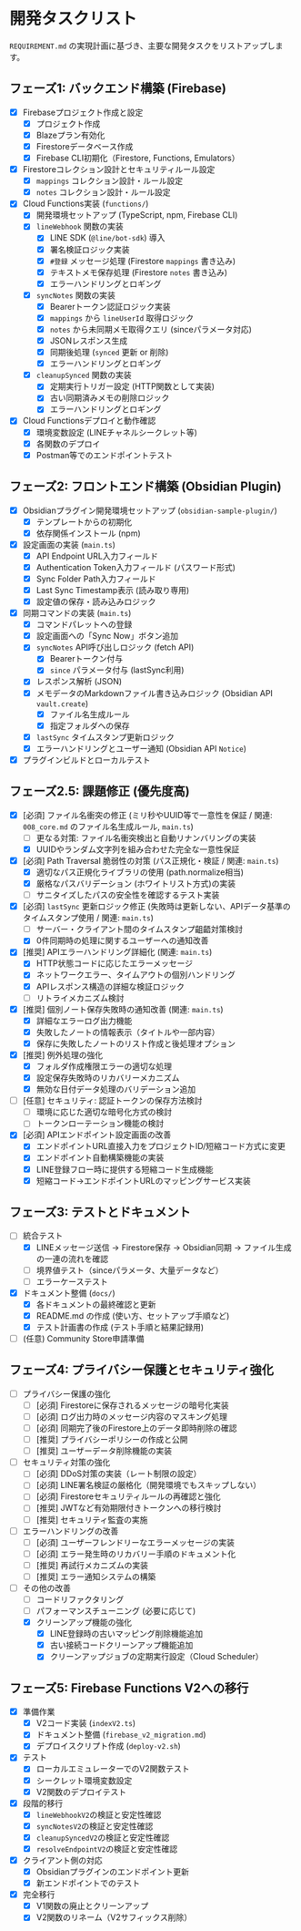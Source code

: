 # 開発タスクリスト

`REQUIREMENT.md` の実現計画に基づき、主要な開発タスクをリストアップします。

## フェーズ1: バックエンド構築 (Firebase)

-   [x] Firebaseプロジェクト作成と設定
    -   [x] プロジェクト作成
    -   [x] Blazeプラン有効化
    -   [x] Firestoreデータベース作成
    -   [x] Firebase CLI初期化（Firestore, Functions, Emulators）
-   [x] Firestoreコレクション設計とセキュリティルール設定
    -   [x] `mappings` コレクション設計・ルール設定
    -   [x] `notes` コレクション設計・ルール設定
-   [x] Cloud Functions実装 (`functions/`)
    -   [x] 開発環境セットアップ (TypeScript, npm, Firebase CLI)
    -   [x] `lineWebhook` 関数の実装
        -   [x] LINE SDK (`@line/bot-sdk`) 導入
        -   [x] 署名検証ロジック実装
        -   [x] `#登録` メッセージ処理 (Firestore `mappings` 書き込み)
        -   [x] テキストメモ保存処理 (Firestore `notes` 書き込み)
        -   [x] エラーハンドリングとロギング
    -   [x] `syncNotes` 関数の実装
        -   [x] Bearerトークン認証ロジック実装
        -   [x] `mappings` から `lineUserId` 取得ロジック
        -   [x] `notes` から未同期メモ取得クエリ (sinceパラメータ対応)
        -   [x] JSONレスポンス生成
        -   [x] 同期後処理 (`synced` 更新 or 削除)
        -   [x] エラーハンドリングとロギング
    -   [x] `cleanupSynced` 関数の実装
        -   [x] 定期実行トリガー設定 (HTTP関数として実装)
        -   [x] 古い同期済みメモの削除ロジック
        -   [x] エラーハンドリングとロギング
-   [x] Cloud Functionsデプロイと動作確認
    -   [x] 環境変数設定 (LINEチャネルシークレット等)
    -   [x] 各関数のデプロイ
    -   [x] Postman等でのエンドポイントテスト

## フェーズ2: フロントエンド構築 (Obsidian Plugin)

-   [x] Obsidianプラグイン開発環境セットアップ (`obsidian-sample-plugin/`)
    -   [x] テンプレートからの初期化
    -   [x] 依存関係インストール (npm)
-   [x] 設定画面の実装 (`main.ts`)
    -   [x] API Endpoint URL入力フィールド
    -   [x] Authentication Token入力フィールド (パスワード形式)
    -   [x] Sync Folder Path入力フィールド
    -   [x] Last Sync Timestamp表示 (読み取り専用)
    -   [x] 設定値の保存・読み込みロジック
-   [x] 同期コマンドの実装 (`main.ts`)
    -   [x] コマンドパレットへの登録
    -   [x] 設定画面への「Sync Now」ボタン追加
    -   [x] `syncNotes` API呼び出しロジック (fetch API)
        -   [x] Bearerトークン付与
        -   [x] `since` パラメータ付与 (lastSync利用)
    -   [x] レスポンス解析 (JSON)
    -   [x] メモデータのMarkdownファイル書き込みロジック (Obsidian API `vault.create`)
        -   [x] ファイル名生成ルール
        -   [x] 指定フォルダへの保存
    -   [x] `lastSync` タイムスタンプ更新ロジック
    -   [x] エラーハンドリングとユーザー通知 (Obsidian API `Notice`)
-   [x] プラグインビルドとローカルテスト

## フェーズ2.5: 課題修正 (優先度高)

-   [x] [必須] ファイル名衝突の修正 (ミリ秒やUUID等で一意性を保証 / 関連: `008_core.md` のファイル名生成ルール, `main.ts`)
    -   [ ] 更なる対策: ファイル名衝突検出と自動リナンバリングの実装
    -   [x] UUIDやランダム文字列を組み合わせた完全な一意性保証
-   [x] [必須] Path Traversal 脆弱性の対策 (パス正規化・検証 / 関連: `main.ts`)
    -   [x] 適切なパス正規化ライブラリの使用 (path.normalize相当)
    -   [x] 厳格なパスバリデーション (ホワイトリスト方式)の実装
    -   [ ] サニタイズしたパスの安全性を確認するテスト実装
-   [x] [必須] `lastSync` 更新ロジック修正 (失敗時は更新しない、APIデータ基準のタイムスタンプ使用 / 関連: `main.ts`)
    -   [ ] サーバー・クライアント間のタイムスタンプ齟齬対策検討
    -   [x] 0件同期時の処理に関するユーザーへの通知改善
-   [x] [推奨] APIエラーハンドリング詳細化 (関連: `main.ts`)
    -   [x] HTTP状態コードに応じたエラーメッセージ
    -   [x] ネットワークエラー、タイムアウトの個別ハンドリング
    -   [x] APIレスポンス構造の詳細な検証ロジック
    -   [ ] リトライメカニズム検討
-   [x] [推奨] 個別ノート保存失敗時の通知改善 (関連: `main.ts`)
    -   [x] 詳細なエラーログ出力機能
    -   [x] 失敗したノートの情報表示（タイトルや一部内容）
    -   [x] 保存に失敗したノートのリスト作成と後処理オプション
-   [x] [推奨] 例外処理の強化
    -   [x] フォルダ作成権限エラーの適切な処理
    -   [x] 設定保存失敗時のリカバリーメカニズム
    -   [x] 無効な日付データ処理のバリデーション追加
-   [ ] [任意] セキュリティ: 認証トークンの保存方法検討
    -   [ ] 環境に応じた適切な暗号化方式の検討
    -   [ ] トークンローテーション機能の検討
-   [x] [必須] APIエンドポイント設定画面の改善
    -   [x] エンドポイントURL直接入力をプロジェクトID/短縮コード方式に変更
    -   [x] エンドポイント自動構築機能の実装
    -   [x] LINE登録フロー時に提供する短縮コード生成機能
    -   [x] 短縮コード→エンドポイントURLのマッピングサービス実装

## フェーズ3: テストとドキュメント

-   [ ] 統合テスト
    -   [x] LINEメッセージ送信 → Firestore保存 → Obsidian同期 → ファイル生成 の一連の流れを確認
    -   [ ] 境界値テスト（sinceパラメータ、大量データなど）
    -   [ ] エラーケーステスト
-   [x] ドキュメント整備 (`docs/`)
    -   [x] 各ドキュメントの最終確認と更新
    -   [x] README.md の作成 (使い方、セットアップ手順など)
    -   [x] テスト計画書の作成 (テスト手順と結果記録用)
-   [ ] (任意) Community Store申請準備

## フェーズ4: プライバシー保護とセキュリティ強化

-   [ ] プライバシー保護の強化
    -   [ ] [必須] Firestoreに保存されるメッセージの暗号化実装
    -   [ ] [必須] ログ出力時のメッセージ内容のマスキング処理
    -   [ ] [必須] 同期完了後のFirestore上のデータ即時削除の確認
    -   [ ] [推奨] プライバシーポリシーの作成と公開
    -   [ ] [推奨] ユーザーデータ削除機能の実装

-   [ ] セキュリティ対策の強化
    -   [ ] [必須] DDoS対策の実装（レート制限の設定）
    -   [ ] [必須] LINE署名検証の厳格化（開発環境でもスキップしない）
    -   [ ] [必須] Firestoreセキュリティルールの再確認と強化
    -   [ ] [推奨] JWTなど有効期限付きトークンへの移行検討
    -   [ ] [推奨] セキュリティ監査の実施

-   [ ] エラーハンドリングの改善
    -   [ ] [必須] ユーザーフレンドリーなエラーメッセージの実装
    -   [ ] [必須] エラー発生時のリカバリー手順のドキュメント化
    -   [ ] [推奨] 再試行メカニズムの実装
    -   [ ] [推奨] エラー通知システムの構築

-   [ ] その他の改善
    -   [ ] コードリファクタリング
    -   [ ] パフォーマンスチューニング (必要に応じて)
    -   [x] クリーンアップ機能の強化
        -   [x] LINE登録時の古いマッピング削除機能追加
        -   [x] 古い接続コードクリーンアップ機能追加
        -   [x] クリーンアップジョブの定期実行設定（Cloud Scheduler）

## フェーズ5: Firebase Functions V2への移行

-   [x] 準備作業
    -   [x] V2コード実装 (`indexV2.ts`)
    -   [x] ドキュメント整備 (`firebase_v2_migration.md`)
    -   [x] デプロイスクリプト作成 (`deploy-v2.sh`)
-   [x] テスト
    -   [x] ローカルエミュレーターでのV2関数テスト
    -   [x] シークレット環境変数設定
    -   [x] V2関数のデプロイテスト
-   [x] 段階的移行
    -   [x] `lineWebhookV2`の検証と安定性確認
    -   [x] `syncNotesV2`の検証と安定性確認
    -   [x] `cleanupSyncedV2`の検証と安定性確認
    -   [x] `resolveEndpointV2`の検証と安定性確認
-   [x] クライアント側の対応
    -   [x] Obsidianプラグインのエンドポイント更新
    -   [x] 新エンドポイントでのテスト
-   [x] 完全移行
    -   [x] V1関数の廃止とクリーンアップ
    -   [x] V2関数のリネーム（V2サフィックス削除）
